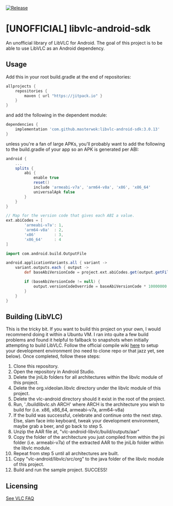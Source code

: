 [![Release](https://jitpack.io/v/masterwok/libvlc-android-sdk.svg)](https://jitpack.io/#masterwok/libvlc-android-sdk)

# [UNOFFICIAL] libvlc-android-sdk
An unofficial library of LibVLC for Android. The goal of this project is to be able to use LibVLC as an Android dependency. 

## Usage

Add this in your root build.gradle at the end of repositories:
```gradle
allprojects {
    repositories {
        maven { url "https://jitpack.io" }
    }
}
```
and add the following in the dependent module:

```gradle
dependencies {
    implementation 'com.github.masterwok:libvlc-android-sdk:3.0.13'
}
```
unless you're a fan of large APKs, you'll probably want to add the following to the build.gradle of your app so an APK is generated per ABI:

```gradle
android {
    ...
    splits {
        abi {
            enable true
            reset()
            include 'armeabi-v7a', 'arm64-v8a', 'x86', 'x86_64'
            universalApk false
        }
    }
}

// Map for the version code that gives each ABI a value.
ext.abiCodes = [
        'armeabi-v7a': 1,
        'arm64-v8a'  : 2,
        'x86'        : 3,
        'x86_64'     : 4
]

import com.android.build.OutputFile

android.applicationVariants.all { variant ->
    variant.outputs.each { output ->
        def baseAbiVersionCode = project.ext.abiCodes.get(output.getFilter(OutputFile.ABI))

        if (baseAbiVersionCode != null) {
            output.versionCodeOverride = baseAbiVersionCode * 10000000 + variant.versionCode
        }
    }
}
```



## Building (LibVLC)
This is the tricky bit. If you want to build this project on your own, I would recommend doing it within a Ubuntu VM. I ran into quite a few build problems and found it helpful to fallback to snapshots when initially attempting to build LibVLC. Follow the official compile wiki [here](https://wiki.videolan.org/AndroidCompile/#Get_VLC_Source) to setup your development environment (no need to clone repo or that jazz yet, see below). Once completed, follow these steps:
1. Clone this repository.
2. Open the repository in Android Studio.
3. Delete the jniLib folders for all architectures within the libvlc module of this project.
4. Delete the org.videolan.libvlc directory under the libvlc module of this project.
5. Delete the vlc-android directory should it exist in the root of the project.
6. Run, './buildlibvlc.sh ARCH' where ARCH is the architecture you wish to build for (i.e. x86, x86_64, armeabi-v7a, arm64-v8a)
7. If the build was successful, celebrate and continue onto the next step. Else, slam face into keyboard, tweak your development environment, maybe grab a beer, and go back to step 5.
8. Unzip the AAR file at, "vlc-android-libvlc/build/outputs/aar"
9. Copy the folder of the architecture you just compiled from within the jni folder (i.e. armeabi-v7a) of the extracted AAR to the jniLib folder within the libvlc module.
10. Repeat from step 5 until all architectures are built.
11. Copy "vlc-android/libvlc/src/org" to the java folder of the libvlc module of this project.
12. Build and run the sample project. SUCCESS!

## Licensing

[See VLC FAQ](https://wiki.videolan.org/Frequently_Asked_Questions/#May_I_redistribute_libVLC_in_my_application.3F)
